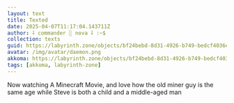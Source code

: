 ```yaml
---
layout: text
title: Texted
date: 2025-04-07T11:17:04.143711Z
author: ⸸ commander ░ nova ⸸ :~$
collection: texts
guid: https://labyrinth.zone/objects/bf24bebd-8d31-4926-b749-bedcf4036e32
avatar: /img/avatar/daemon.png
akkoma: https://labyrinth.zone/objects/bf24bebd-8d31-4926-b749-bedcf4036e32
tags: [akkoma, labyrinth-zone]
---
```


<p>Now watching A Minecraft Movie, and love how the old miner guy is the same age while Steve is both a child and a middle-aged man</p>
